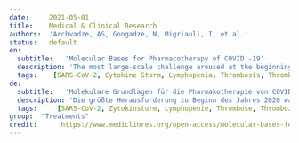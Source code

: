 ```yaml
---
date:     2021-05-01
title:    Medical & Clinical Research  
authors:  'Archvadze, AS, Gongadze, N, Migriauli, I, et al.'
status:   default
en:
  subtitle:   'Molecular Bases for Pharmacotherapy of COVID -19'
  description: 'The most large-scale challenge aroused at the beginning of Y2020 was the global spread of the coronavirus disease 2019 (COVID-19), caused by a zoonotic beta-coronavirus. One year after we have nearly 270 thousand confirmed cases with mortality rate 1.3% in Georgia, and almost 120 billion confirmed cases with mortality rate 2.2% worldwide. As it is known, COVID-19 is triggered by coronavirus species 2 or SARS-CoV-2, which inters in the human body by binding to the angiotensin-converting enzyme 2 (ACE2) molecule on the host cell membrane via the viral spike protein and expresses complex pathological changes in many organs linked with vascular injuries. The most severe expression of this disease exposed by microscopic examination is bilateral diffuse alveolar damage with fibroblasts exudates, indicating Acute Respiratory Distress Syndrome (ARDS). Immune system plays crucial role in tissue damage. As clinical researches showed, the number of peripheral CD4+ and CD8 + T cells were significantly reduced, while their activity was hyper-expressed as evidenced by the high proportions of HLADR (CD4 3•47%) and CD38 (CD8 39•4%) double-positive fractions. Moreover, there was identified an amplified concentration of highly pro inflammatory CCR6+ Th17 in CD4 T cells. This date explains that severe tissue injury in later stages of COVID-19 is depend on the immune system abnormalities, but not on SARS-CoV-2 direct cell destruction. In the same time the scientists and doctors found out abnormalities in coagulation function in most of the severe COVID-19 patients, which were expressed in elevation of D-Dimer level and prolongation of prothrombin time, some of whom terminated in disseminated intravascular coagulation (DIC), deep venous thrombosis (DVT) or fatal pulmonary thromboembolism (PTE). At the later stage in some severe patients it was identified thrombocytopenia as a result of excessive platelets consuming, which significantly affected on treatment and prognosis. More than 300 drugs are used for the treatment of COVID-19 worldwide. Now, the most popular treatments include Remdesivir, Hydroxychloroquine, Betamethasone, Tocilizumab, anti HIV drugs, and convalescent plasma. In the same time, WHO supports vaccines distribution for immunization. Currently, almost 8 vaccines are approved by different countries and more than 180 vaccines are under the clinical trails. Up till now it is challenging problem to combat SARS-CoV-2 with not well-defined origin and inexplicable biological characteristics as well as to control a pandemic of COVID-19 with such a high R0, a long incubation period and different disease outcomes. Unfortunately, we have limited understandings of particular mechanisms running to abnormal expression of immune system and coagulation processes. In the same time, we don’t have complete picture of vasculopathy leading to the tissue injury and patient death. Therefore, it is problematic to manage SARS-CoV-2 induced processes successfully using available drugs with no significant restoring effect on the organ damages in severe COVID-19 patients. So, we need new targets and new drugs for the prophylaxes and treatment of COVID-19 even we have vaccines available.'
  tags:    [SARS-CoV-2, Cytokine Storm, Lymphopenia, Thrombosis, Thrombocytopenia, Vasculitis, ACE/ACE2, Vaccines]
de: 
  subtitle:   'Molekulare Grundlagen für die Pharmakotherapie von COVID -19'
  description: 'Die größte Herausforderung zu Beginn des Jahres 2020 war die weltweite Ausbreitung der Coronavirus-Krankheit 2019 (COVID-19), die durch ein zoonotisches Beta-Coronavirus verursacht wird. Ein Jahr später haben wir fast 270 Tausend bestätigte Fälle mit einer Sterblichkeitsrate von 1,3 % in Georgien und fast 120 Milliarden bestätigte Fälle mit einer Sterblichkeitsrate von 2,2 % weltweit. Bekanntlich wird COVID-19 durch das Coronavirus der Spezies 2 oder SARS-CoV-2 ausgelöst, das durch Bindung an das Molekül des Angiotensin-konvertierenden Enzyms 2 (ACE2) an der Wirtszellmembran über das virale Spike-Protein in den menschlichen Körper eindringt und komplexe pathologische Veränderungen in vielen Organen in Verbindung mit Gefäßverletzungen hervorruft. Die schwerste Ausprägung dieser Krankheit, die bei der mikroskopischen Untersuchung sichtbar wird, ist eine bilaterale diffuse Alveolarschädigung mit Fibroblastenexsudaten, die auf ein akutes Atemnotsyndrom (ARDS) hinweist. Das Immunsystem spielt bei der Gewebeschädigung eine entscheidende Rolle. Wie klinische Untersuchungen zeigten, war die Zahl der peripheren CD4+ und CD8+ T-Zellen deutlich reduziert, während ihre Aktivität übermäßig stark ausgeprägt war, wie die hohen Anteile der doppelt positiven Fraktionen HLADR (CD4 3-47%) und CD38 (CD8 39-4%) belegen. Darüber hinaus wurde eine erhöhte Konzentration von hochgradig entzündungsfördernden CCR6+ Th17 in CD4-T-Zellen festgestellt. Dieses Datum erklärt, dass die schwere Gewebeschädigung in späteren Stadien von COVID-19 von den Anomalien des Immunsystems abhängt, nicht aber von der direkten Zellzerstörung durch SARS-CoV-2. Gleichzeitig stellten die Wissenschaftler und Ärzte bei den meisten schweren COVID-19-Patienten Anomalien der Gerinnungsfunktion fest, die sich in einem erhöhten D-Dimer-Spiegel und einer verlängerten Prothrombinzeit äußerten und bei einigen von ihnen in einer disseminierten intravasalen Gerinnung (DIC), einer tiefen Venenthrombose (DVT) oder einer tödlichen pulmonalen Thromboembolie (PTE) endeten. In einem späteren Stadium wurde bei einigen schweren Patienten eine Thrombozytopenie als Folge des übermäßigen Verbrauchs von Blutplättchen festgestellt, was sich erheblich auf die Behandlung und die Prognose auswirkte. Für die Behandlung von COVID-19 werden weltweit mehr als 300 Medikamente eingesetzt. Zu den beliebtesten Behandlungen gehören Remdesivir, Hydroxychloroquin, Betamethason, Tocilizumab, Anti-HIV-Medikamente und Genesungsplasma. Gleichzeitig unterstützt die WHO die Verteilung von Impfstoffen für die Immunisierung. Derzeit sind fast 8 Impfstoffe von verschiedenen Ländern zugelassen und mehr als 180 Impfstoffe befinden sich in der klinischen Erprobung. Bis heute ist es eine große Herausforderung, SARS-CoV-2 mit unklarem Ursprung und unerklärlichen biologischen Merkmalen zu bekämpfen sowie eine COVID-19-Pandemie mit einem so hohen R0-Wert, einer langen Inkubationszeit und unterschiedlichen Krankheitsverläufen zu kontrollieren. Leider haben wir nur ein begrenztes Verständnis der besonderen Mechanismen, die zu einer abnormen Ausprägung des Immunsystems und der Gerinnungsprozesse führen. Gleichzeitig haben wir kein vollständiges Bild von der Vaskulopathie, die zur Gewebeschädigung und zum Tod des Patienten führt. Daher ist es problematisch, die durch SARS-CoV-2 ausgelösten Prozesse mit den verfügbaren Medikamenten erfolgreich zu behandeln, da sie bei schweren COVID-19-Patienten keine signifikante Wiederherstellung der Organschäden bewirken. Wir brauchen also neue Ziele und neue Medikamente für die Prophylaxe und Behandlung von COVID-19, auch wenn wir über Impfstoffe verfügen. '
  tags:     [SARS-CoV-2, Zytokinsturm, Lymphopenie, Thrombose, Thrombozytopenie, Vaskulitis, ACE/ACE2, Impfstoffe]
group:  "Treatments"
credit:      https://www.mediclinres.org/open-access/molecular-bases-for-pharmacotherapy-of-covid-19.pdf
---
```

